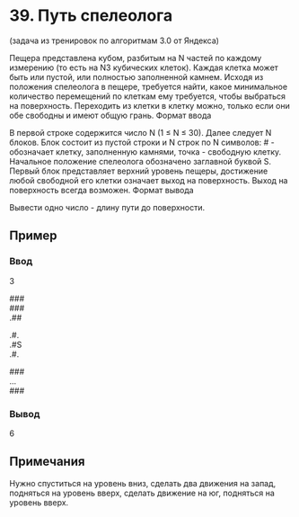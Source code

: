 # 39. Путь спелеолога
(задача из тренировок по алгоритмам 3.0 от Яндекса)

Пещера представлена кубом, разбитым на N частей по каждому измерению (то есть на N3 кубических клеток). Каждая клетка может быть или пустой, или полностью заполненной камнем. Исходя из положения спелеолога в пещере, требуется найти, какое минимальное количество перемещений по клеткам ему требуется, чтобы выбраться на поверхность. Переходить из клетки в клетку можно, только если они обе свободны и имеют общую грань.
Формат ввода

В первой строке содержится число N (1 ≤ N ≤ 30). Далее следует N блоков. Блок состоит из пустой строки и N строк по N символов: # - обозначает клетку, заполненную камнями, точка - свободную клетку. Начальное положение спелеолога обозначено заглавной буквой S. Первый блок представляет верхний уровень пещеры, достижение любой свободной его клетки означает выход на поверхность. Выход на поверхность всегда возможен.
Формат вывода

Вывести одно число - длину пути до поверхности.

## Пример

### Ввод 
3

\###  
\###  
.##

.#.  
.#S  
.#.

\###  
...  
\###  

### Вывод
6

## Примечания
Нужно спуститься на уровень вниз, сделать два движения на запад, подняться на уровень вверх, сделать движение на юг, подняться на уровень вверх.

